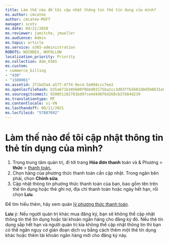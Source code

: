```yaml
---
title: Làm thế nào để tôi cập nhật thông tin thẻ tín dụng của mình?
ms.author: cmcatee
author: cmcatee-MSFT
manager: scotv
ms.date: 04/21/2020
ms.reviewer: jamitche, jmueller
ms.audience: Admin
ms.topic: article
ms.service: o365-administration
ROBOTS: NOINDEX, NOFOLLOW
localization_priority: Priority
ms.collection: Adm_O365
ms.custom:
- commerce_billing
- "430"
- "1500001"
ms.assetid: 2f1bd3a4-a577-47f4-9ec4-5e094ccc7ee2
ms.openlocfilehash: b35a671b345600f9bbd03175ba2cc3d83ffb5602d0d5b0631e0a9c6bca09db50
ms.sourcegitcommit: 920051182781bd97ce4d4d6fbd268cb37b84d239
ms.translationtype: MT
ms.contentlocale: vi-VN
ms.lasthandoff: 08/11/2021
ms.locfileid: "57887692"
---
```

# <a name="how-do-i-update-my-credit-card-information"></a>Làm thế nào để tôi cập nhật thông tin thẻ tín dụng của mình?

1. Trong trung tâm quản trị, đi tới trang **Hóa đơn thanh** toán và & Phương  >  **thức**  >  [thanh toán.](https://go.microsoft.com/fwlink/p/?linkid=2018806)
2. Chọn hàng của phương thức thanh toán cần cập nhật. Trong ngăn bên phải, chọn **Chỉnh sửa**.
3. Cập nhật thông tin phương thức thanh toán của bạn, bao gồm tên trên thẻ tín dụng hoặc thẻ ghi nợ, địa chỉ thanh toán hoặc ngày hết hạn, rồi chọn **Lưu**.

Để tìm hiểu thêm, hãy xem quản [lý phương thức thanh toán](https://docs.microsoft.com/microsoft-365/commerce/billing-and-payments/manage-payment-methods).

**Lưu** ý: Nếu người quản trị khác mua đăng ký, bạn sẽ không thể cập nhật thông tin thẻ tín dụng hoặc tài khoản ngân hàng cho đăng ký đó. Nếu thẻ tín dụng sắp hết hạn và người quản trị kia không thể cập nhật thông tin thì bạn có thể ngăn nguy cơ gián đoạn dịch vụ bằng cách thêm một thẻ tín dụng khác hoặc thêm tài khoản ngân hàng mới cho đăng ký này.